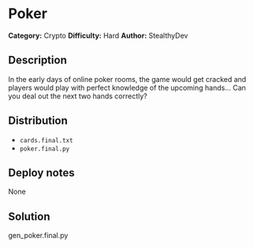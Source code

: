 # Poker
**Category:** Crypto
**Difficulty:** Hard
**Author:** StealthyDev

## Description

In the early days of online poker rooms, the game would get cracked and players would play with perfect knowledge of the upcoming hands... Can you deal out the next two hands correctly?

## Distribution

- `cards.final.txt`
- `poker.final.py`

## Deploy notes

None

## Solution

gen_poker.final.py

